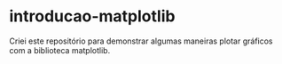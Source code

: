 # introducao-matplotlib
Criei este repositório para demonstrar algumas maneiras plotar gráficos com a biblioteca matplotlib.

